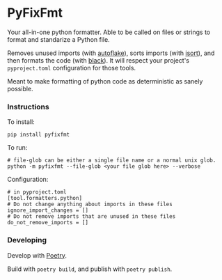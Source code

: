 # PyFixFmt

Your all-in-one python formatter. Able to be called on files or strings to format and standarize a Python file.

Removes unused imports (with [autoflake](https://github.com/myint/autoflake)), sorts imports (with [isort](https://github.com/PyCQA/isort)), and then formats the code (with [black](https://black.readthedocs.io/en/stable/)). It will respect your project's `pyproject.toml` configuration for those tools.

Meant to make formatting of python code as deterministic as sanely possible.


### Instructions

To install:

`pip install pyfixfmt`

To run:

```
# file-glob can be either a single file name or a normal unix glob.
python -m pyfixfmt --file-glob <your file glob here> --verbose
```

Configuration:

```
# in pyproject.toml
[tool.formatters.python]
# Do not change anything about imports in these files
ignore_import_changes = []
# Do not remove imports that are unused in these files
do_not_remove_imports = []
```


### Developing

Develop with [Poetry](https://python-poetry.org/).

Build with `poetry build`, and publish with `poetry publish`.
